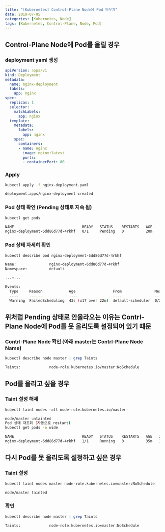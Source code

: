 ```yaml
---
title: "[Kubernetes] Control-Plane Node에 Pod 띄우기"
date: 2019-07-05
categories: [Kubernetes, Node]
tags: [Kubernetes, Control-Plane, Node, Pod]
---
```


## Control-Plane Node에 Pod를 올릴 경우

### deployment yaml 생성

```yaml
apiVersion: apps/v1
kind: Deployment
metadata:
  name: nginx-deployment
  labels:
    app: nginx
spec:
  replicas: 1
  selector:
    matchLabels:
      app: nginx
  template:
    metadata:
      labels:
        app: nginx
    spec:
      containers:
      - name: nginx
        image: nginx:latest
        ports:
        - containerPort: 80
```

### Apply

```bash
kubectl apply -f nginx-deployment.yaml

deployment.apps/nginx-deployment created
```

### Pod 상태 확인 (Pending 상태로 지속 됨)

```bash
kubectl get pods

NAME                               READY   STATUS    RESTARTS   AGE
nginx-deployment-6dd86d77d-4rkhf   0/1     Pending   0          20m
```

### Pod 상태 자세히 확인

```bash
kubectl describe pod nginx-deployment-6dd86d77d-4rkhf

Name:               nginx-deployment-6dd86d77d-4rkhf
Namespace:          default

...✂...

Events:
  Type     Reason            Age                 From               Message                                                                    
  ----     ------            ----                ----               -------                                                                    
  Warning  FailedScheduling  43s (x17 over 22m)  default-scheduler  0/3 nodes are available: 3 node(s) had taints that the pod didn't tolerate.
```

## 위처럼 Pending 상태로 안올라오는 이유는 Contrl-Plane Node에 Pod를 못 올리도록 설정되어 있기 때문

### Contrl-Plane Node 확인 (아래 master는 Contrl-Plane Node Name)

```bash
kubectl describe node master | grep Taints

Taints:             node-role.kubernetes.io/master:NoSchedule
```

## Pod를 올리고 싶을 경우

### Taint 설정 해제

```bash
kubectl taint nodes –all node-role.kubernetes.io/master-

node/master untainted
Pod 상태 재조회 (자동으로 restart)
kubectl get pods -o wide

NAME                               READY   STATUS    RESTARTS   AGE   IP           NODE     NOMINATED NODE   READINESS GATES
nginx-deployment-6dd86d77d-4rkhf   1/1     Running   0          35m   10.244.0.7   master   <none>           <none>
```

## 다시 Pod를 못 올리도록 설정하고 싶은 경우

### Taint 설정

```bash
kubectl taint nodes master node-role.kubernetes.io=master:NoSchedule

node/master tainted
```

### 확인

```bash
kubectl describe node master | grep Taints

Taints:             node-role.kubernetes.io=master:NoSchedule
```